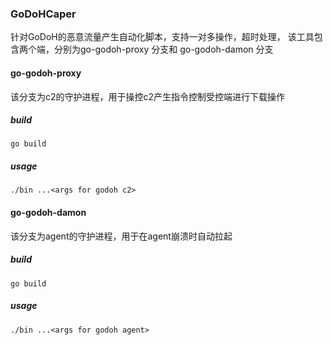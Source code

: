 ### GoDoHCaper
针对GoDoH的恶意流量产生自动化脚本，支持一对多操作，超时处理，
该工具包含两个端，分别为go-godoh-proxy 分支和 go-godoh-damon 分支 
#### go-godoh-proxy
该分支为c2的守护进程，用于操控c2产生指令控制受控端进行下载操作
##### build
```
go build
```
##### usage
```
./bin ...<args for godoh c2>
```
#### go-godoh-damon
该分支为agent的守护进程，用于在agent崩溃时自动拉起
##### build
```
go build
```
##### usage
```
./bin ...<args for godoh agent>
```